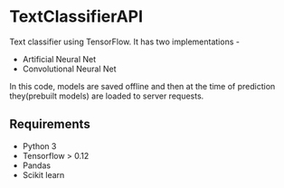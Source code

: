 # TextClassifierAPI
Text classifier using TensorFlow. It has two implementations - 
* Artificial Neural Net
* Convolutional Neural Net

In this code, models are saved offline and then at the time of prediction they(prebuilt models) are loaded to server requests.

## Requirements

- Python 3
- Tensorflow > 0.12
- Pandas
- Scikit learn

